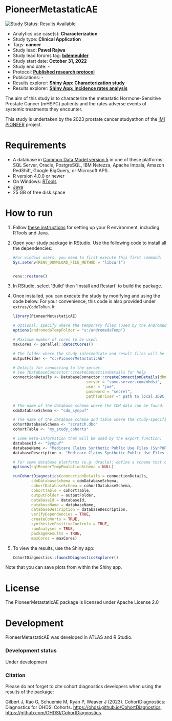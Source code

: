 PioneerMetastaticAE
==============================
<img src="https://img.shields.io/badge/Study%20Status-Results%20Available-yellow.svg" alt="Study Status: Results Available">

- Analytics use case(s): **Characterization**
- Study type: **Clinical Application**
- Tags: **cancer**
- Study lead: **Pawel Rajwa**
- Study lead forums tag: **[bdemeulder](https://forums.ohdsi.org/u/bdemeulder)**
- Study start date: **October 31, 2022**
- Study end date: **-**
- Protocol: **[Published research protocol](https://doi.org/10.1016/j.euros.2024.02.019)**
- Publications: **-**
- Results explorer: **[Shiny App: Characterization study](https://pioneer-shiny.hzdr.de/app/PioneerMetastaticAE)**
- Results explorer: **[Shiny App: Incidence rates analysis](https://pioneer-shiny.hzdr.de/app/PioneerIncidenceRates)**

The aim of this study is to characterize the metastatic Hormone-Sensitive Prostate Cancer (mHSPC) patients and the rates adverse events of systemic treatments they encounter.

This study is undertaken by the 2023 prostate cancer studyathon of the [IMI PIONEER](https://prostate-pioneer.eu) project.

Requirements
============

- A database in [Common Data Model version 5](https://github.com/OHDSI/CommonDataModel) in one of these platforms: SQL Server, Oracle, PostgreSQL, IBM Netezza, Apache Impala, Amazon RedShift, Google BigQuery, or Microsoft APS.
- R version 4.0.0 or newer
- On Windows: [RTools](http://cran.r-project.org/bin/windows/Rtools/)
- [Java](http://java.com)
- 25 GB of free disk space

How to run
==========
1. Follow [these instructions](https://ohdsi.github.io/Hades/rSetup.html) for setting up your R environment, including RTools and Java. 

2. Open your study package in RStudio. Use the following code to install all the dependencies:

	```r
	#For windows users, you need to first execute this first command:
	Sys.setenv(RENV_DOWNLOAD_FILE_METHOD = "libcurl")
	
	
	renv::restore()
	```

3. In RStudio, select 'Build' then 'Install and Restart' to build the package.

3. Once installed, you can execute the study by modifying and using the code below. For your convenience, this code is also provided under `extras/CodeToRun.R`:

	```r
	library(PioneerMetastaticAE)
	
	# Optional: specify where the temporary files (used by the Andromeda package) will be created:
	options(andromedaTempFolder = "s:/andromedaTemp")
	
	# Maximum number of cores to be used:
	maxCores <- parallel::detectCores()
	
	# The folder where the study intermediate and result files will be written:
	outputFolder <- "c:/PioneerMetastaticAE"
	
	# Details for connecting to the server:
	# See ?DatabaseConnector::createConnectionDetails for help
	connectionDetails <- DatabaseConnector::createConnectionDetails(dbms = "postgresql",
									server = "some.server.com/ohdsi",
									user = "joe",
									password = "secret",
									pathToDriver =" path to local JDBC driver")
	
	# The name of the database schema where the CDM data can be found:
	cdmDatabaseSchema <- "cdm_synpuf"
	
	# The name of the database schema and table where the study-specific cohorts will be instantiated:
	cohortDatabaseSchema <- "scratch.dbo"
	cohortTable <- "my_study_cohorts"
	
	# Some meta-information that will be used by the export function:
	databaseId <- "Synpuf"
	databaseName <- "Medicare Claims Synthetic Public Use Files (SynPUFs)"
	databaseDescription <- "Medicare Claims Synthetic Public Use Files (SynPUFs) were created to allow interested parties to gain familiarity using Medicare claims data while protecting beneficiary privacy. These files are intended to promote development of software and applications that utilize files in this format, train researchers on the use and complexities of Centers for Medicare and Medicaid Services (CMS) claims, and support safe data mining innovations. The SynPUFs were created by combining randomized information from multiple unique beneficiaries and changing variable values. This randomization and combining of beneficiary information ensures privacy of health information."
	
	# For some database platforms (e.g. Oracle): define a schema that can be used to emulate temp tables:
	options(sqlRenderTempEmulationSchema = NULL)
	
	runCohortDiagnostics(connectionDetails = connectionDetails,
            cdmDatabaseSchema = cdmDatabaseSchema,
            cohortDatabaseSchema = cohortDatabaseSchema,
            cohortTable = cohortTable,
            outputFolder = outputFolder,
            databaseId = databaseId,
            databaseName = databaseName,
            databaseDescription = databaseDescription,
            verifyDependencies = TRUE,
            createCohorts = TRUE,
            synthesizePositiveControls = TRUE,
            runAnalyses = TRUE,
            packageResults = TRUE,
            maxCores = maxCores)
	```
 
		
4. To view the results, use the Shiny app:

	```r
	CohortDiagnostics::launchDiagnosticsExplorer()
	```
  
  Note that you can save plots from within the Shiny app. 

License
=======
The PioneerMetastaticAE package is licensed under Apache License 2.0

Development
===========
PioneerMetastaticAE was developed in ATLAS and R Studio.

### Development status

Under development

### Citation
Please do not forget to cite cohort diagnostics developers when using the results of the package:

Gilbert J, Rao G, Schuemie M, Ryan P, Weaver J (2023). CohortDiagnostics: Diagnostics for OHDSI Cohorts. https://ohdsi.github.io/CohortDiagnostics, https://github.com/OHDSI/CohortDiagnostics.


